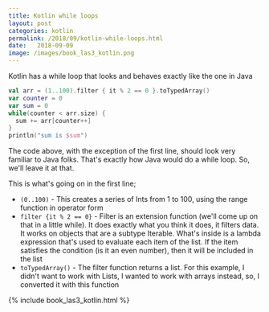 ```yaml
---
title: Kotlin while loops
layout: post
categories: kotlin
permalink: /2018/09/kotlin-while-loops.html
date:   2018-09-09 
image: /images/book_las3_kotlin.png
---
```


Kotlin has a while loop that looks and behaves exactly like the one in Java

```kotlin
val arr = (1..100).filter { it % 2 == 0 }.toTypedArray()
var counter = 0
var sum = 0
while(counter < arr.size) {
  sum += arr[counter++]
}
println("sum is $sum")
```

The code above, with the exception of the first line, should look very familiar to Java folks. That's exactly how Java would do a while loop. So, we'll leave it at that.

This is what's going on in the first line;

* `(0..100)` - This creates a series of Ints from 1 to 100, using the range function in operator form
* `filter {it % 2 == 0}` - Filter is an extension function (we'll come up on that in a little while). It does exactly what you think it does, it filters data. It works on objects that are a subtype Iterable. What's inside is a lambda expression that's used to evaluate each item of the list. If the item satisfies the condition (is it an even number), then it will be included in the list
* `toTypedArray()` - The filter function returns a list. For this example, I didn't want to work with Lists, I wanted to work with arrays instead, so, I converted it with this function
 

 {% include book_las3_kotlin.html %}